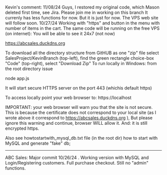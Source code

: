 Kevin's comment:
11/08/24 Guys, I restored my original code, which Mason deleted first time, see Jira. Please join me in working on this branch 
         It currenly has less functions for now. But it is just for now. The VPS web site will follow soon.
10/27/24 Working with "https" and <cart> button in the menu with number of items in the cart.
The same code will be running on the free VPS (on internet): You will be able to see it 24x7 (not now)

https://abcsales.duckdns.org

To download all the directory structure from GitHUB as one "zip"  file select SalesProject/KevinBranch (top-left),
find the green rectangle choice-box "Code" (top-right), select "Download Zip"
To run locally in Windows: from the root directory issue
   
node app.js

It will start secure HTTPS server on the port 443 (whichis default https)

To access locally point your web browser to: https://localhost   

IMPORTANT: your web browser will warn you that the site is not secure. This is because the certificate does not
correspond to your local site (as I wrote above it correspond to https://abcsales.duckdns.org ), But
please ignore this warning and continue, browser WILL allow it. And:  it is still encrypted https.

Also see  howtostartwith_mysql_db.txt file (in the root dir) how to start with MySQL and
generate "fake" db;

----------------------------------------------------------------------------------------------------
ABC Sales: Major commit 10/26/24 . Working version with MySQL and Login/Registering customers. Full purchase checkout.
Still no "admin" functions. 
